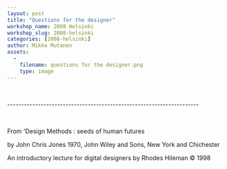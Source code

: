 ```yaml
---
layout: post
title: "Questions for the designer"
workshop_name: 2008 Helsinki 
workshop_slug: 2008-helsinki
categories: [2008-helsinki]
author: Mikko Mutanen
assets:
  -
    filename: questions for the designer.png
    type: image
---
```

<p>  </p><p>---------------------------------------------------------------------</p><p>  </p><p>From 'Design Methods : seeds of human futures</p><p>by John Chris Jones 1970, John Wiley and Sons, New York and Chichester</p><p>An introductory lecture for digital designers by Rhodes Hileman © 1998 </p>
